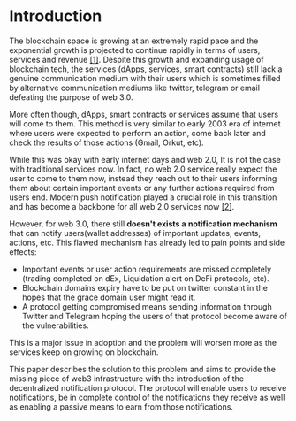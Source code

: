 # Introduction

The blockchain space is growing at an extremely rapid pace and the exponential growth is projected to continue rapidly in terms of users, services and revenue [\[1\]](../../references.md). Despite this growth and expanding usage of blockchain tech, the services \(dApps, services, smart contracts\) still lack a genuine communication medium with their users which is sometimes filled by alternative communication mediums like twitter, telegram or email defeating the purpose of web 3.0.

More often though, dApps, smart contracts or services assume that users will come to them. This method is very similar to early 2003 era of internet where users were expected to perform an action, come back later and check the results of those actions \(Gmail, Orkut, etc\). 

While this was okay with early internet days and web 2.0, It is not the case with traditional services now. In fact, no web 2.0 service really expect the user to come to them now, instead they reach out to their users informing them about certain important events or any further actions required from users end. Modern push notification played a crucial role in this transition and has become a backbone for all web 2.0 services now [\[2\]](../../references.md).

However, for web 3.0, there still **doesn't exists a** **notification mechanism** that can notify users\(wallet addresses\) of important updates, events, actions, etc. This flawed mechanism has already led to pain points and side effects:

* Important events or user action requirements are missed completely \(trading completed on dEx, Liquidation alert on DeFi protocols, etc\).
* Blockchain domains expiry have to be put on twitter constant in the hopes that the grace domain user might read it.
* A protocol getting compromised means sending information through Twitter and Telegram hoping the users of that protocol become aware of the vulnerabilities.

This is a major issue in adoption and the problem will worsen more as the services keep on growing on blockchain.

This paper describes the solution to this problem and aims to provide the missing piece of web3 infrastructure with the introduction of the decentralized notification protocol. The protocol will enable users to receive notifications, be in complete control of the notifications they receive as well as enabling a passive means to earn from those notifications.

